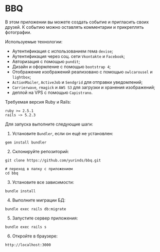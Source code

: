 # BBQ

В этом приложении вы можете создать событие и пригласить своих друзей. К событию можно оставлять комментарии и прикреплять фотографии.

Используемые технологии:

- Аутентификация с использованием гема `devise`;
- Аутентификация через соц. сети `Vkontakte` и `Facebook`;
- Авторизация с помощью `pundit`;
- Дизайн и оформление с помощью `bootstrap 4`;
- Отображение изображений реализовано с помощью `owlcarousel` и `lightbox`;
- `ActionMailer`, `ActiveJob` и `Sendgrid` для отправки уведомлений;
- `Carrierwave`, `rmagick` и `AWS S3` для загрузки и хранения изображений;
- деплой на VPS с помощью `Capistrano`.

Требуемая версия Ruby и Rails:

```
ruby >= 2.5.1
rails ~> 5.2.3
```

Для запуска выполните следующие шаги:

1. Установите `Bundler`, если он ещё не установлен:

```
gem install bundler
```

2. Склонируйте репозиторий:

```
git clone https://github.com/yurinds/bbq.git

# переход в папку с приложением
cd bbq
```

3. Установите все зависимости:

```
bundle install
```

4. Выполните миграции БД:

```
bundle exec rails db:migrate
```

5. Запустите сервер приложения:

```
bundle exec rails s
```

6. Откройте в браузере:

```
http://localhost:3000
```

